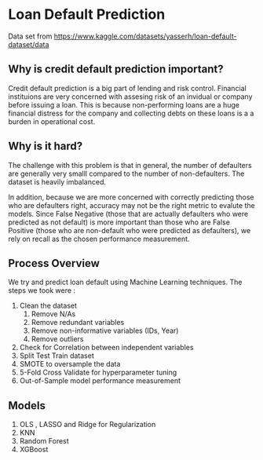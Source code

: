 # Loan Default Prediction 
Data set from https://www.kaggle.com/datasets/yasserh/loan-default-dataset/data

## Why is credit default prediction important?

Credit default prediction is a big part of lending and risk control. Financial instituions are very concerned with assesing risk of an invidual or company before issuing a loan. This is because non-performing loans are a huge financial distress for the company and collecting debts on these loans is a a burden in operational cost. 

## Why is it hard? 
The challenge with this problem is that in general, the number of defaulters are generally very smalll compared to the number of non-defaulters. The dataset is heavily imbalanced. 

In addition, because we are more concerned with correctly predicting those who are defaulters right, accuracy may not be the right metric to evalute the models. Since False Negative (those that are actually defaulters who were predicted as not default) is more important than those who are False Positive (those who are non-default who were predicted as defaulters), we rely on recall as the chosen performance measurement. 

## Process Overview 
We try and predict loan default using Machine Learning techniques. The steps we took were : 

1. Clean the dataset 
   1. Remove N/As
   2. Remove redundant variables
   3. Remove non-informative variables (IDs, Year)
   4. Remove outliers
5. Check for Correlation between independent variables 
2. Split Test Train dataset
3. SMOTE to oversample the data
4. 5-Fold Cross Validate for hyperparameter tuning
5. Out-of-Sample model performance measurement 

## Models 
1. OLS , LASSO and Ridge for Regularization
2. KNN
3. Random Forest
4. XGBoost 
